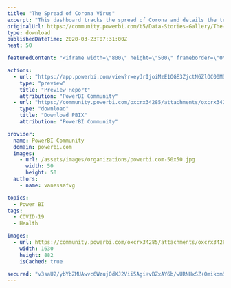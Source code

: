 ```yaml
---
title: "The Spread of Corona Virus"
excerpt: "This dashboard tracks the spread of Corona and details the tragedy of it. This is still a work in progress. Feedback is appreciated."
originalUrl: https://community.powerbi.com/t5/Data-Stories-Gallery/The-Spread-of-Corona-Virus/m-p/987165
type: download
publishedDateTime: 2020-03-23T07:31:00Z
heat: 50

featuredContent: "<iframe width=\"800\" height=\"500\" frameborder=\"0\" src=\"https://app.powerbi.com/view?r=eyJrIjoiMzE1OGE3ZjctNGZlOC00MDEzLWI5YmMtMmQyZGQyZGM1ZjY3IiwidCI6ImExZDY2YTAyLWE3MTctNDZjOC1iM2M3LWRlYzkxZTNmYzM5MiIsImMiOjh9&amp;fbclid=IwAR0oaV_9K8SLIgZzEtgpgg_Xk9seLCmL2A-9naW1ZaCUhT0tFa66YeKh73o\"></iframe>"

actions:
  - url: "https://app.powerbi.com/view?r=eyJrIjoiMzE1OGE3ZjctNGZlOC00MDEzLWI5YmMtMmQyZGQyZGM1ZjY3IiwidCI6ImExZDY2YTAyLWE3MTctNDZjOC1iM2M3LWRlYzkxZTNmYzM5MiIsImMiOjh9&amp;fbclid=IwAR0oaV_9K8SLIgZzEtgpgg_Xk9seLCmL2A-9naW1ZaCUhT0tFa66YeKh73o"
    type: "preview"
    title: "Preview Report"
    attribution: "PowerBI Community"
  - url: "https://community.powerbi.com/oxcrx34285/attachments/oxcrx34285/DataStoriesGallery/3551/2/Corona.pbix"
    type: "download"
    title: "Download PBIX"
    attribution: "PowerBI Community"

provider:
  name: PowerBI Community
  domain: powerbi.com
  images:
    - url: /assets/images/organizations/powerbi.com-50x50.jpg
      width: 50
      height: 50
  authors:
    - name: vanessafvg

topics:
  - Power BI
tags:
  - COVID-19
  - Health

images:
  - url: https://community.powerbi.com/oxcrx34285/attachments/oxcrx34285/DataStoriesGallery/3551/1/CoronaDashbaord.JPG
    width: 1630
    height: 882
    isCached: true

secured: "v3saU2/ybYbZMUAwvc6WzujOdXJ2Vii5Agi+vBZxAY6b/wURNHxSZ+OmikomSOqpYMmnwho1vFphOLIVldQ9FrHzrCJLW64X5jFEqLCI40rZymnbcVGjpaAaAU0lMtUwfTg2me1nnfYvFimyySLiwul7lybB65ALw/wUosdgCclcTcNkiYUCwGl89npbzMEWKXbu+QhKqZQoPsvjCCkOq4iT3/ZipsSPojShbhCvqC1/jyqKofRl9S/iOFDconVtz/cX5EYGzB6z9zKlDyS7Ag8aRFkh8U2/VEMNdhsVl+2zN7pveR2xPJRB9tPWaoScnL1hbnBbYvfEgfXZnke/nZjVBPkps395cduGXDHzdX0AqRVaTaLJlyD6C0Fz14odcPiMaOd3eMbYd6ra2959nw==;rpT1px5R1JEykfQcMbI8pg=="
---
```


